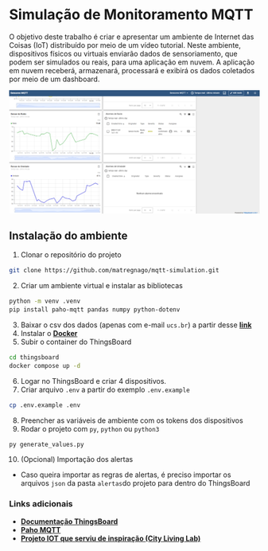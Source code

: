 # Simulação de Monitoramento MQTT

O objetivo deste trabalho é criar e apresentar um ambiente de Internet das Coisas (IoT) distribuído por meio de um vídeo tutorial. Neste ambiente, dispositivos físicos ou virtuais enviarão dados de sensoriamento, que podem ser simulados ou reais, para uma aplicação em nuvem. A aplicação em nuvem receberá, armazenará, processará e exibirá os dados coletados por meio de um dashboard.

![alt text](imgs/image.png)

## Instalação do ambiente

1. Clonar o repositório do projeto

```bash
git clone https://github.com/matregnago/mqtt-simulation.git
```

2. Criar um ambiente virtual e instalar as bibliotecas

```bash
python -m venv .venv
pip install paho-mqtt pandas numpy python-dotenv
```

3. Baixar o csv dos dados (apenas com e-mail `ucs.br`) a partir desse **[link](https://drive.google.com/file/d/1fHNFkI0NOL7wWDTvnyyGX58vQLxx_49x/view?usp=sharing)**
4. Instalar o **[Docker](https://www.docker.com/)**
5. Subir o container do ThingsBoard

```bash
cd thingsboard
docker compose up -d
```

6. Logar no ThingsBoard e criar 4 dispositivos.
7. Criar arquivo `.env` a partir do exemplo `.env.example`

```bash
cp .env.example .env
```

8. Preencher as variáveis de ambiente com os tokens dos dispositivos
9. Rodar o projeto com `py`, `python` ou `python3`

```bash
py generate_values.py
```

10. (Opcional) Importação dos alertas

- Caso queira importar as regras de alertas, é preciso importar os arquivos `json` da pasta `alertas`do projeto para dentro do ThingsBoard

### Links adicionais

- **[Documentação ThingsBoard](https://thingsboard.io/docs/#:~:text=ThingsBoard%20Community%20Edition)**
- **[Paho MQTT](https://pypi.org/project/python-dotenv/)**
- **[Projeto IOT que serviu de inspiração (City Living Lab)](https://www.citylivinglab.com/iot-inova-rs)**
